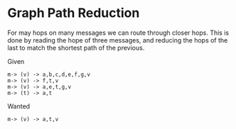 # Graph Path Reduction

For may hops on many messages we can route through closer hops.
This is done by reading the hope of three messages, and reducing the hops of the last to match the shortest path of the previous.

Given

    m-> (v) -> a,b,c,d,e,f,g,v
    m-> (v) -> f,t,v
    m-> (v) -> a,e,t,g,v
    m-> (t) -> a,t

Wanted

    m-> (v) -> a,t,v


